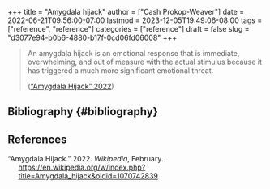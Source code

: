 +++
title = "Amygdala hijack"
author = ["Cash Prokop-Weaver"]
date = 2022-06-21T09:56:00-07:00
lastmod = 2023-12-05T19:49:06-08:00
tags = ["reference", "reference"]
categories = ["reference"]
draft = false
slug = "d3077e94-b0b6-4880-b17f-0cd06fd06008"
+++

> An amygdala hijack is an emotional response that is immediate, overwhelming, and out of measure with the actual stimulus because it has triggered a much more significant emotional threat.
>
> (<a href="#citeproc_bib_item_1">“Amygdala Hijack” 2022</a>)


## Bibliography {#bibliography}

## References

<style>.csl-entry{text-indent: -1.5em; margin-left: 1.5em;}</style><div class="csl-bib-body">
  <div class="csl-entry"><a id="citeproc_bib_item_1"></a>“Amygdala Hijack.” 2022. <i>Wikipedia</i>, February. <a href="https://en.wikipedia.org/w/index.php?title=Amygdala_hijack&oldid=1070742839">https://en.wikipedia.org/w/index.php?title=Amygdala_hijack&#38;oldid=1070742839</a>.</div>
</div>

